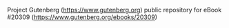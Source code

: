 Project Gutenberg (https://www.gutenberg.org) public repository for eBook #20309 (https://www.gutenberg.org/ebooks/20309)
